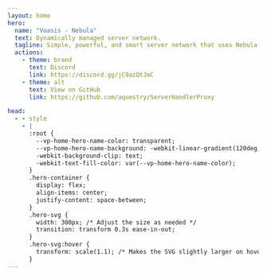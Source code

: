 ```yaml
---
layout: home
hero:
  name: "Voasis - Nebula"
  text: Dynamically managed server network.
  tagline: Simple, powerful, and smart server network that uses Nebula.
  actions:
    - theme: brand
      text: Discord
      link: https://discord.gg/jC9azQtJmC
    - theme: alt
      text: View on GitHub
      link: https://github.com/aquestry/ServerHandlerProxy

head:
  - - style
    - |
      :root {
        --vp-home-hero-name-color: transparent;
        --vp-home-hero-name-background: -webkit-linear-gradient(120deg, #bd34fe 30%, #41d1ff);
        -webkit-background-clip: text;
        -webkit-text-fill-color: var(--vp-home-hero-name-color);
      }
      .hero-container {
        display: flex;
        align-items: center;
        justify-content: space-between;
      }
      .hero-svg {
        width: 300px; /* Adjust the size as needed */
        transition: transform 0.3s ease-in-out;
      }
      .hero-svg:hover {
        transform: scale(1.1); /* Makes the SVG slightly larger on hover */
      }
---
```

